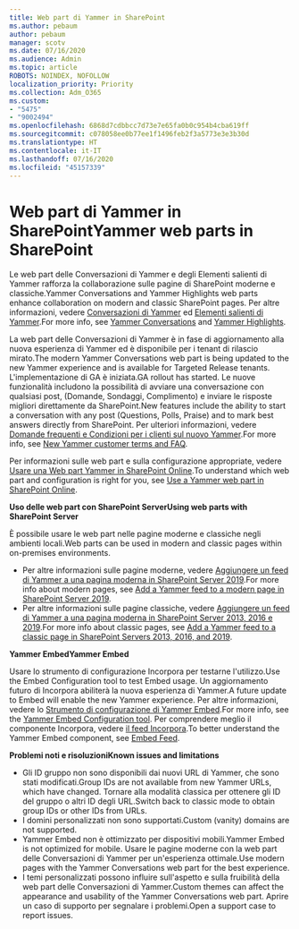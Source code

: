 ```yaml
---
title: Web part di Yammer in SharePoint
ms.author: pebaum
author: pebaum
manager: scotv
ms.date: 07/16/2020
ms.audience: Admin
ms.topic: article
ROBOTS: NOINDEX, NOFOLLOW
localization_priority: Priority
ms.collection: Adm_O365
ms.custom:
- "5475"
- "9002494"
ms.openlocfilehash: 6868d7cdbbcc7d73e7e65fa0b0c954b4cba619ff
ms.sourcegitcommit: c078058ee0b77ee1f1496feb2f3a5773e3e3b30d
ms.translationtype: HT
ms.contentlocale: it-IT
ms.lasthandoff: 07/16/2020
ms.locfileid: "45157339"
---
```

# <a name="yammer-web-parts-in-sharepoint"></a><span data-ttu-id="5a82e-102">Web part di Yammer in SharePoint</span><span class="sxs-lookup"><span data-stu-id="5a82e-102">Yammer web parts in SharePoint</span></span>

<span data-ttu-id="5a82e-103">Le web part delle Conversazioni di Yammer e degli Elementi salienti di Yammer rafforza la collaborazione sulle pagine di SharePoint moderne e classiche.</span><span class="sxs-lookup"><span data-stu-id="5a82e-103">Yammer Conversations and Yammer Highlights web parts enhance collaboration on modern and classic SharePoint pages.</span></span> <span data-ttu-id="5a82e-104">Per altre informazioni, vedere [Conversazioni di Yammer](https://support.microsoft.com/office/use-a-yammer-web-part-in-sharepoint-online-a53cfa0c-3d09-42c8-a286-1038a81c59da#conversations) ed [Elementi salienti di Yammer](https://support.microsoft.com/office/use-a-yammer-web-part-in-sharepoint-online-a53cfa0c-3d09-42c8-a286-1038a81c59da#highlights).</span><span class="sxs-lookup"><span data-stu-id="5a82e-104">For more info, see [Yammer Conversations](https://support.microsoft.com/office/use-a-yammer-web-part-in-sharepoint-online-a53cfa0c-3d09-42c8-a286-1038a81c59da#conversations)  and  [Yammer Highlights](https://support.microsoft.com/office/use-a-yammer-web-part-in-sharepoint-online-a53cfa0c-3d09-42c8-a286-1038a81c59da#highlights).</span></span>    

<span data-ttu-id="5a82e-105">La web part delle Conversazioni di Yammer è in fase di aggiornamento alla nuova esperienza di Yammer ed è disponibile per i tenant di rilascio mirato.</span><span class="sxs-lookup"><span data-stu-id="5a82e-105">The modern Yammer Conversations web part is being updated to the new Yammer experience and is available for Targeted Release tenants.</span></span> <span data-ttu-id="5a82e-106">L'implementazione di GA è iniziata.</span><span class="sxs-lookup"><span data-stu-id="5a82e-106">GA rollout has started.</span></span> <span data-ttu-id="5a82e-107">Le nuove funzionalità includono la possibilità di avviare una conversazione con qualsiasi post, (Domande, Sondaggi, Complimento) e inviare le risposte migliori direttamente da SharePoint.</span><span class="sxs-lookup"><span data-stu-id="5a82e-107">New features include the ability to start a conversation with any post (Questions, Polls, Praise) and to mark best answers directly from SharePoint.</span></span> <span data-ttu-id="5a82e-108">Per ulteriori informazioni, vedere [Domande frequenti e Condizioni per i clienti sul nuovo Yammer](https://docs.microsoft.com/yammer/get-started-with-yammer/newyammer-faq).</span><span class="sxs-lookup"><span data-stu-id="5a82e-108">For more info, see [New Yammer customer terms and FAQ](https://docs.microsoft.com/yammer/get-started-with-yammer/newyammer-faq).</span></span>

 <span data-ttu-id="5a82e-109">Per informazioni sulle web part e sulla configurazione appropriate, vedere [Usare una Web part Yammer in SharePoint Online](https://support.microsoft.com/office/use-a-yammer-web-part-in-sharepoint-online-a53cfa0c-3d09-42c8-a286-1038a81c59da).</span><span class="sxs-lookup"><span data-stu-id="5a82e-109">To understand which web part and configuration is right for you, see [Use a Yammer web part in SharePoint Online](https://support.microsoft.com/office/use-a-yammer-web-part-in-sharepoint-online-a53cfa0c-3d09-42c8-a286-1038a81c59da).</span></span>  

<span data-ttu-id="5a82e-110">**Uso delle web part con SharePoint Server**</span><span class="sxs-lookup"><span data-stu-id="5a82e-110">**Using web parts with SharePoint Server**</span></span>  

<span data-ttu-id="5a82e-111">È possibile usare le web part nelle pagine moderne e classiche negli ambienti locali.</span><span class="sxs-lookup"><span data-stu-id="5a82e-111">Web parts can be used in modern and classic pages within on-premises environments.</span></span>

- <span data-ttu-id="5a82e-112">Per altre informazioni sulle pagine moderne, vedere [Aggiungere un feed di Yammer a una pagina moderna in SharePoint Server 2019](https://docs.microsoft.com/yammer/integrate-yammer-with-other-apps/embed-a-feed-into-a-sharepoint-site#add-a-yammer-feed-to-a-modern-page-in-sharepoint-server-2019).</span><span class="sxs-lookup"><span data-stu-id="5a82e-112">For more info about modern pages, see [Add a Yammer feed to a modern page in SharePoint Server 2019](https://docs.microsoft.com/yammer/integrate-yammer-with-other-apps/embed-a-feed-into-a-sharepoint-site#add-a-yammer-feed-to-a-modern-page-in-sharepoint-server-2019).</span></span> 
- <span data-ttu-id="5a82e-113">Per altre informazioni sulle pagine classiche, vedere [Aggiungere un feed di Yammer a una pagina moderna in SharePoint Server 2013, 2016 e 2019](https://docs.microsoft.com/yammer/integrate-yammer-with-other-apps/embed-a-feed-into-a-sharepoint-site#add-a-yammer-feed-to-a-classic-page-in-sharepoint-servers-2013-2016-and-2019).</span><span class="sxs-lookup"><span data-stu-id="5a82e-113">For more info about classic pages, see [Add a Yammer feed to a classic page in SharePoint Servers 2013, 2016, and 2019](https://docs.microsoft.com/yammer/integrate-yammer-with-other-apps/embed-a-feed-into-a-sharepoint-site#add-a-yammer-feed-to-a-classic-page-in-sharepoint-servers-2013-2016-and-2019).</span></span>

<span data-ttu-id="5a82e-114">**Yammer Embed**</span><span class="sxs-lookup"><span data-stu-id="5a82e-114">**Yammer Embed**</span></span>  

<span data-ttu-id="5a82e-115">Usare lo strumento di configurazione Incorpora per testarne l'utilizzo.</span><span class="sxs-lookup"><span data-stu-id="5a82e-115">Use the Embed Configuration tool to test Embed usage.</span></span> <span data-ttu-id="5a82e-116">Un aggiornamento futuro di Incorpora abiliterà la nuova esperienza di Yammer.</span><span class="sxs-lookup"><span data-stu-id="5a82e-116">A future update to Embed will enable the new Yammer experience.</span></span> <span data-ttu-id="5a82e-117">Per altre informazioni, vedere lo [Strumento di configurazione di Yammer Embed](https://aka.ms/YammerEmbedConfigureTool).</span><span class="sxs-lookup"><span data-stu-id="5a82e-117">For more info, see the [Yammer Embed Configuration tool](https://aka.ms/YammerEmbedConfigureTool).</span></span> <span data-ttu-id="5a82e-118">Per comprendere meglio il componente Incorpora, vedere [il feed Incorpora](https://aka.ms/YammerDevDocs).</span><span class="sxs-lookup"><span data-stu-id="5a82e-118">To better understand the Yammer Embed component, see [Embed Feed](https://aka.ms/YammerDevDocs).</span></span>

<span data-ttu-id="5a82e-119">**Problemi noti e risoluzioni**</span><span class="sxs-lookup"><span data-stu-id="5a82e-119">**Known issues and limitations**</span></span>

- <span data-ttu-id="5a82e-120">Gli ID gruppo non sono disponibili dai nuovi URL di Yammer, che sono stati modificati.</span><span class="sxs-lookup"><span data-stu-id="5a82e-120">Group IDs are not available from new Yammer URLs, which have changed.</span></span> <span data-ttu-id="5a82e-121">Tornare alla modalità classica per ottenere gli ID del gruppo o altri ID degli URL.</span><span class="sxs-lookup"><span data-stu-id="5a82e-121">Switch back to classic mode to obtain group IDs or other IDs from URLs.</span></span>
- <span data-ttu-id="5a82e-122">I domini personalizzati non sono supportati.</span><span class="sxs-lookup"><span data-stu-id="5a82e-122">Custom (vanity) domains are not supported.</span></span>
- <span data-ttu-id="5a82e-123">Yammer Embed non è ottimizzato per dispositivi mobili.</span><span class="sxs-lookup"><span data-stu-id="5a82e-123">Yammer Embed is not optimized for mobile.</span></span> <span data-ttu-id="5a82e-124">Usare le pagine moderne con la web part delle Conversazioni di Yammer per un'esperienza ottimale.</span><span class="sxs-lookup"><span data-stu-id="5a82e-124">Use modern pages with the Yammer Conversations web part for the best experience.</span></span>
- <span data-ttu-id="5a82e-125">I temi personalizzati possono influire sull'aspetto e sulla fruibilità della web part delle Conversazioni di Yammer.</span><span class="sxs-lookup"><span data-stu-id="5a82e-125">Custom themes can affect the appearance and usability of the Yammer Conversations web part.</span></span> <span data-ttu-id="5a82e-126">Aprire un caso di supporto per segnalare i problemi.</span><span class="sxs-lookup"><span data-stu-id="5a82e-126">Open a support case to report issues.</span></span>